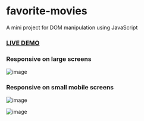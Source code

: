 # favorite-movies
 A mini project for DOM manipulation using JavaScript 


### <a href="https://saddamarbaa.github.io/favorite-movie-rating/">LIVE DEMO</a>

### Responsive on large screens

![image](https://user-images.githubusercontent.com/51326421/115103642-a4d3bb80-9f7d-11eb-8413-2853f382f359.png)




### Responsive on small mobile screens


![image](https://user-images.githubusercontent.com/51326421/115903864-4d0de680-a48e-11eb-9d95-550c119e60f7.png)




![image](https://user-images.githubusercontent.com/51326421/115103655-c59c1100-9f7d-11eb-9373-5249b15ffe39.png)



